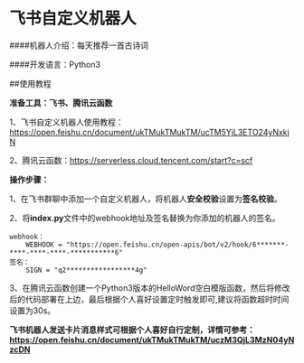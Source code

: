 # 飞书自定义机器人

####机器人介绍：每天推荐一首古诗词

####开发语言：Python3

##使用教程

**准备工具：飞书、腾讯云函数**

1、飞书自定义机器人使用教程：https://open.feishu.cn/document/ukTMukTMukTM/ucTM5YjL3ETO24yNxkjN

2、腾讯云函数：https://serverless.cloud.tencent.com/start?c=scf

**操作步骤：**

1、在飞书群聊中添加一个自定义机器人，将机器人**安全校验**设置为**签名校验**。

2、将**index.py**文件中的webhook地址及签名替换为你添加的机器人的签名。

```angular2html
webhook：
    WEBHOOK = "https://open.feishu.cn/open-apis/bot/v2/hook/6*******-****-****-****-***********6"
签名：
    SIGN = "q2*****************4g"
```

3、在腾讯云函数创建一个Python3版本的HelloWord空白模版函数，然后将修改后的代码部署在上边，最后根据个人喜好设置定时触发即可,建议将函数超时时间设置为30s。

**飞书机器人发送卡片消息样式可根据个人喜好自行定制，详情可参考：https://open.feishu.cn/document/ukTMukTMukTM/uczM3QjL3MzN04yNzcDN**